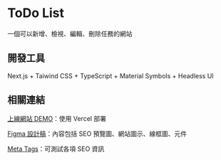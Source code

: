 # ToDo List

一個可以新增、檢視、編輯、刪除任務的網站

## 開發工具

Next.js + Taiwind CSS + TypeScript + Material Symbols + Headless UI

## 相關連結

[上線網站 DEMO](https://todo-list-tzuhanchen.vercel.app)：使用 Vercel 部署

[Figma 設計稿](https://www.figma.com/design/qOMq50w0AbuaNXFSReg1df/ToDo-List?node-id=17-188&t=uXS0l8xv0dF2lkYW-1)：內容包括 SEO 預覽圖、網站圖示、線框圖、元件

[Meta Tags](https://metatags.io/?url=https%3A%2F%2Ftodo-list-tzuhanchen.vercel.app)：可測試各項 SEO 資訊
